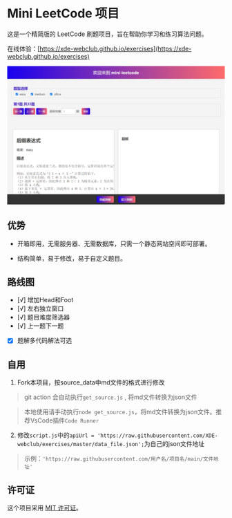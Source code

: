 # Mini LeetCode 项目

这是一个精简版的 LeetCode 刷题项目，旨在帮助你学习和练习算法问题。

在线体验：[https://xde-webclub.github.io/exercises](https://xde-webclub.github.io/exercises)

![showcase](./showcase/showcase.png)

## 优势

- 开箱即用，无需服务器、无需数据库，只需一个静态网站空间即可部署。

- 结构简单，易于修改，易于自定义题目。

## 路线图

- [√] 增加Head和Foot
- [√] 左右独立窗口
- [√] 题目难度筛选器
- [√] 上一题下一题
- [x] 题解多代码解法可选

## 自用

1. Fork本项目，按source_data中md文件的格式进行修改

> git action 会自动执行`get_source.js` , 将md文件转换为json文件

> 本地使用请手动执行`node get_source.js`，将md文件转换为json文件。推荐VsCode插件`Code Runner`

2. 修改`script.js`中的`apiUrl = 'https://raw.githubusercontent.com/XDE-webclub/exercises/master/data_file.json';`为自己的json文件地址

> 示例：`'https://raw.githubusercontent.com/用户名/项目名/main/文件地址'`

## 许可证

这个项目采用 [MIT 许可证](LICENSE)。


